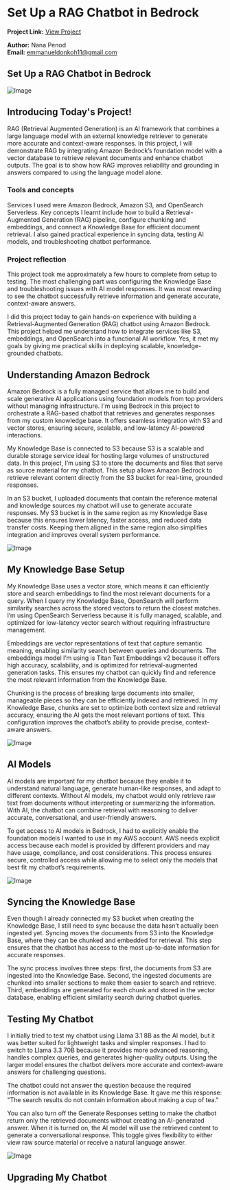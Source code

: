 # Set Up a RAG Chatbot in Bedrock

**Project Link:** [View Project](http://learn.nextwork.org/projects/ai-rag-bedrock)

**Author:** Nana Penod  
**Email:** emmanueldonkoh11@gmail.com


## Set Up a RAG Chatbot in Bedrock

![Image](http://learn.nextwork.org/refreshed_white_beautiful_river_turtle/uploads/ai-rag-bedrock_d5e8f1g2)


## Introducing Today's Project!

RAG (Retrieval Augmented Generation) is an AI framework that combines a large language model with an external knowledge retriever to generate more accurate and context-aware responses. In this project, I will demonstrate RAG by integrating Amazon Bedrock’s foundation model with a vector database to retrieve relevant documents and enhance chatbot outputs. The goal is to show how RAG improves reliability and grounding in answers compared to using the language model alone.

### Tools and concepts

Services I used were Amazon Bedrock, Amazon S3, and OpenSearch Serverless. Key concepts I learnt include how to build a Retrieval-Augmented Generation (RAG) pipeline, configure chunking and embeddings, and connect a Knowledge Base for efficient document retrieval. I also gained practical experience in syncing data, testing AI models, and troubleshooting chatbot performance.

### Project reflection

This project took me approximately a few hours to complete from setup to testing. The most challenging part was configuring the Knowledge Base and troubleshooting issues with AI model responses. It was most rewarding to see the chatbot successfully retrieve information and generate accurate, context-aware answers.

I did this project today to gain hands-on experience with building a Retrieval-Augmented Generation (RAG) chatbot using Amazon Bedrock. This project helped me understand how to integrate services like S3, embeddings, and OpenSearch into a functional AI workflow. Yes, it met my goals by giving me practical skills in deploying scalable, knowledge-grounded chatbots.


## Understanding Amazon Bedrock

Amazon Bedrock is a fully managed service that allows me to build and scale generative AI applications using foundation models from top providers without managing infrastructure. I'm using Bedrock in this project to orchestrate a RAG-based chatbot that retrieves and generates responses from my custom knowledge base. It offers seamless integration with S3 and vector stores, ensuring secure, scalable, and low-latency AI-powered interactions.

My Knowledge Base is connected to S3 because S3 is a scalable and durable storage service ideal for hosting large volumes of unstructured data. In this project, I’m using S3 to store the documents and files that serve as source material for my chatbot. This setup allows Amazon Bedrock to retrieve relevant content directly from the S3 bucket for real-time, grounded responses.

In an S3 bucket, I uploaded documents that contain the reference material and knowledge sources my chatbot will use to generate accurate responses. My S3 bucket is in the same region as my Knowledge Base because this ensures lower latency, faster access, and reduced data transfer costs. Keeping them aligned in the same region also simplifies integration and improves overall system performance.

![Image](http://learn.nextwork.org/refreshed_white_beautiful_river_turtle/uploads/ai-rag-bedrock_b5c8d1e2)


## My Knowledge Base Setup

My Knowledge Base uses a vector store, which means it can efficiently store and search embeddings to find the most relevant documents for a query. When I query my Knowledge Base, OpenSearch will perform similarity searches across the stored vectors to return the closest matches. I’m using OpenSearch Serverless because it is fully managed, scalable, and optimized for low-latency vector search without requiring infrastructure management.

Embeddings are vector representations of text that capture semantic meaning, enabling similarity search between queries and documents. The embeddings model I’m using is Titan Text Embeddings v2 because it offers high accuracy, scalability, and is optimized for retrieval-augmented generation tasks. This ensures my chatbot can quickly find and reference the most relevant information from the Knowledge Base.

Chunking is the process of breaking large documents into smaller, manageable pieces so they can be efficiently indexed and retrieved. In my Knowledge Base, chunks are set to optimize both context size and retrieval accuracy, ensuring the AI gets the most relevant portions of text. This configuration improves the chatbot’s ability to provide precise, context-aware answers.

![Image](http://learn.nextwork.org/refreshed_white_beautiful_river_turtle/uploads/ai-rag-bedrock_p9r2s5t8)


## AI Models

AI models are important for my chatbot because they enable it to understand natural language, generate human-like responses, and adapt to different contexts. Without AI models, my chatbot would only retrieve raw text from documents without interpreting or summarizing the information. With AI, the chatbot can combine retrieval with reasoning to deliver accurate, conversational, and user-friendly answers.

To get access to AI models in Bedrock, I had to explicitly enable the foundation models I wanted to use in my AWS account. AWS needs explicit access because each model is provided by different providers and may have usage, compliance, and cost considerations. This process ensures secure, controlled access while allowing me to select only the models that best fit my chatbot’s requirements.

![Image](http://learn.nextwork.org/refreshed_white_beautiful_river_turtle/uploads/ai-rag-bedrock_model-access-proof)


## Syncing the Knowledge Base

Even though I already connected my S3 bucket when creating the Knowledge Base, I still need to sync because the data hasn’t actually been ingested yet. Syncing moves the documents from S3 into the Knowledge Base, where they can be chunked and embedded for retrieval. This step ensures that the chatbot has access to the most up-to-date information for accurate responses.

The sync process involves three steps: first, the documents from S3 are ingested into the Knowledge Base. Second, the ingested documents are chunked into smaller sections to make them easier to search and retrieve. Third, embeddings are generated for each chunk and stored in the vector database, enabling efficient similarity search during chatbot queries.


## Testing My Chatbot

I initially tried to test my chatbot using Llama 3.1 8B as the AI model, but it was better suited for lightweight tasks and simpler responses. I had to switch to Llama 3.3 70B because it provides more advanced reasoning, handles complex queries, and generates higher-quality outputs. Using the larger model ensures the chatbot delivers more accurate and context-aware answers for challenging questions.

The chatbot could not answer the question because the required information is not available in its Knowledge Base. It gave me this response: "The search results do not contain information about making a cup of tea."

You can also turn off the Generate Responses setting to make the chatbot return only the retrieved documents without creating an AI-generated answer. When it is turned on, the AI model will use the retrieved content to generate a conversational response. This toggle gives flexibility to either view raw source material or receive a natural language answer.

![Image](http://learn.nextwork.org/refreshed_white_beautiful_river_turtle/uploads/ai-rag-bedrock_d5e8f1g2)

## Upgrading My Chatbot

